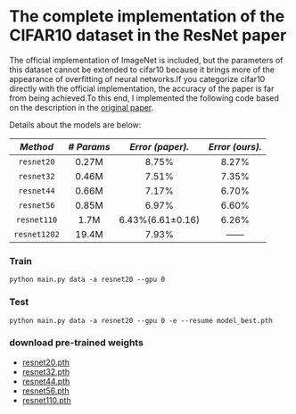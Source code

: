 # The complete implementation of the CIFAR10 dataset in the ResNet paper

The official implementation of ImageNet is included, but the parameters of this dataset cannot be extended to cifar10 because it brings more of the appearance of overfitting of neural networks.If you categorize cifar10 directly with the official implementation, the accuracy of the paper is far from being achieved.To this end, I implemented the following code based on the description in the [original paper](http://xxx.itp.ac.cn/abs/1512.03385).

Details about the models are below: 

|     *Method*      |*# Params*|*Error (paper).*|*Error (ours).*|
|:-----------------:|:--------:|:--------------:|:-------------:|
|    `resnet20`     |  0.27M   |    8.75%       |     8.27%     |
|    `resnet32`     |  0.46M   |    7.51%       |     7.35%     |
|    `resnet44`     |  0.66M   |    7.17%       |     6.70%     |
|    `resnet56`     |  0.85M   |    6.97%       |     6.60%     |
|    `resnet110`    |   1.7M   |6.43%(6.61±0.16)|     6.26%     |
|    `resnet1202`   |  19.4M   |    7.93%       |       ——      |
 

### Train
```text
python main.py data -a resnet20 --gpu 0 
```

### Test
```text
python main.py data -a resnet20 --gpu 0 -e --resume model_best.pth
```

### download pre-trained weights

- [resnet20.pth](https://raw.githubusercontent.com/Lornatang/ResNet/master/examples/cifar/checkpoint/resnet20.pth)
- [resnet32.pth](https://raw.githubusercontent.com/Lornatang/ResNet/master/examples/cifar/checkpoint/resnet32.pth)
- [resnet44.pth](https://raw.githubusercontent.com/Lornatang/ResNet/master/examples/cifar/checkpoint/resnet44.pth)
- [resnet56.pth](https://raw.githubusercontent.com/Lornatang/ResNet/master/examples/cifar/checkpoint/resnet56.pth)
- [resnet110.pth](https://raw.githubusercontent.com/Lornatang/ResNet/master/examples/cifar/checkpoint/resnet110.pth)
